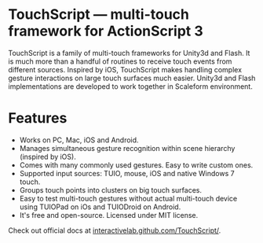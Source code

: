 # TouchScript — multi-touch framework for ActionScript 3
TouchScript is a family of multi-touch frameworks for Unity3d and Flash. It is much more than a handful of routines to receive touch events from different sources. Inspired by iOS, TouchScript makes handling complex gesture interactions on large touch surfaces much easier. Unity3d and Flash implementations are developed to work together in Scaleform environment. 

# Features
 - Works on PC, Mac, iOS and Android.</li>
 - Manages simultaneous gesture recognition within scene hierarchy (inspired by iOS).
 - Comes with many commonly used gestures. Easy to write custom ones.
 - Supported input sources: TUIO, mouse, iOS and native Windows 7 touch.
 - Groups touch points into clusters on big touch surfaces.
 - Easy to test multi-touch gestures without actual multi-touch device using TUIOPad on iOs and TUIODroid on Android.
 - It's free and open-source. Licensed under MIT license.

Check out official docs at [interactivelab.github.com/TouchScript/](http://interactivelab.github.com/TouchScript/).
